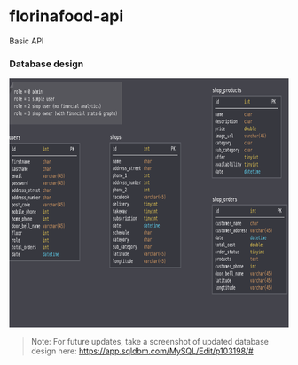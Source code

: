 # florinafood-api
Basic API

### Database design

<img src="database-design.png" height="450" />

> Note: For future updates, take a screenshot of updated database design here:
> https://app.sqldbm.com/MySQL/Edit/p103198/#
